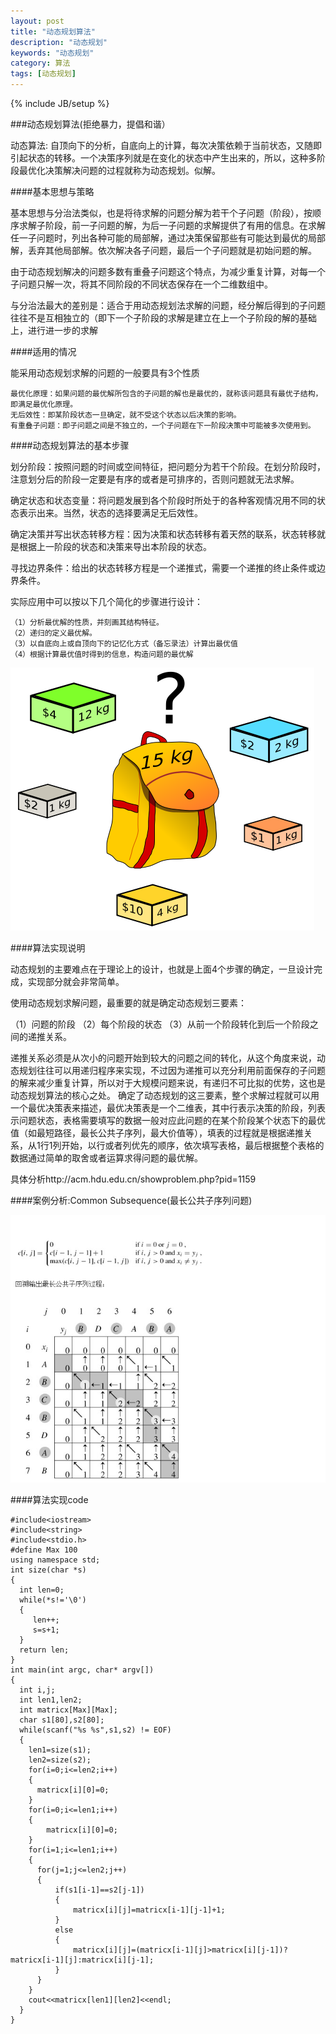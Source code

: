 ```yaml
---
layout: post
title: "动态规划算法"
description: "动态规划"
keywords: "动态规划"
category: 算法
tags: [动态规划]
---
```

{% include JB/setup %}

###动态规划算法(拒绝暴力，提倡和谐）

动态算法: 自顶向下的分析，自底向上的计算，每次决策依赖于当前状态，又随即引起状态的转移。一个决策序列就是在变化的状态中产生出来的，所以，这种多阶段最优化决策解决问题的过程就称为动态规划。似解。

<!-- more -->

####基本思想与策略

基本思想与分治法类似，也是将待求解的问题分解为若干个子问题（阶段），按顺序求解子阶段，前一子问题的解，为后一子问题的求解提供了有用的信息。在求解任一子问题时，列出各种可能的局部解，通过决策保留那些有可能达到最优的局部解，丢弃其他局部解。依次解决各子问题，最后一个子问题就是初始问题的解。

由于动态规划解决的问题多数有重叠子问题这个特点，为减少重复计算，对每一个子问题只解一次，将其不同阶段的不同状态保存在一个二维数组中。

与分治法最大的差别是：适合于用动态规划法求解的问题，经分解后得到的子问题往往不是互相独立的（即下一个子阶段的求解是建立在上一个子阶段的解的基础上，进行进一步的求解

####适用的情况

能采用动态规划求解的问题的一般要具有3个性质

    最优化原理：如果问题的最优解所包含的子问题的解也是最优的，就称该问题具有最优子结构，即满足最优化原理。
    无后效性：即某阶段状态一旦确定，就不受这个状态以后决策的影响。
    有重叠子问题：即子问题之间是不独立的，一个子问题在下一阶段决策中可能被多次使用到。

####动态规划算法的基本步骤

划分阶段：按照问题的时间或空间特征，把问题分为若干个阶段。在划分阶段时，注意划分后的阶段一定要是有序的或者是可排序的，否则问题就无法求解。

确定状态和状态变量：将问题发展到各个阶段时所处于的各种客观情况用不同的状态表示出来。当然，状态的选择要满足无后效性。

确定决策并写出状态转移方程：因为决策和状态转移有着天然的联系，状态转移就是根据上一阶段的状态和决策来导出本阶段的状态。

寻找边界条件：给出的状态转移方程是一个递推式，需要一个递推的终止条件或边界条件。


实际应用中可以按以下几个简化的步骤进行设计：

    （1）分析最优解的性质，并刻画其结构特征。
    （2）递归的定义最优解。
    （3）以自底向上或自顶向下的记忆化方式（备忘录法）计算出最优值
    （4）根据计算最优值时得到的信息，构造问题的最优解

![背包问题](/assets/images/backpack.png)

####算法实现说明

动态规划的主要难点在于理论上的设计，也就是上面4个步骤的确定，一旦设计完成，实现部分就会非常简单。

使用动态规划求解问题，最重要的就是确定动态规划三要素：
  
  （1）问题的阶段
  （2）每个阶段的状态
  （3）从前一个阶段转化到后一个阶段之间的递推关系。

递推关系必须是从次小的问题开始到较大的问题之间的转化，从这个角度来说，动态规划往往可以用递归程序来实现，不过因为递推可以充分利用前面保存的子问题的解来减少重复计算，所以对于大规模问题来说，有递归不可比拟的优势，这也是动态规划算法的核心之处。
确定了动态规划的这三要素，整个求解过程就可以用一个最优决策表来描述，最优决策表是一个二维表，其中行表示决策的阶段，列表示问题状态，表格需要填写的数据一般对应此问题的在某个阶段某个状态下的最优值（如最短路径，最长公共子序列，最大价值等），填表的过程就是根据递推关系，从1行1列开始，以行或者列优先的顺序，依次填写表格，最后根据整个表格的数据通过简单的取舍或者运算求得问题的最优解。

具体分析http://acm.hdu.edu.cn/showproblem.php?pid=1159

####案例分析:Common Subsequence(最长公共子序列问题)

![动态规划路径](/assets/images/path.png)

####算法实现code

    #include<iostream>
    #include<string>
    #include<stdio.h>
    #define Max 100
    using namespace std;
    int size(char *s)
    {
      int len=0;
      while(*s!='\0')
      {
         len++;
         s=s+1;
      }
      return len;
    }
    int main(int argc, char* argv[])
    {
      int i,j;
      int len1,len2;
      int matricx[Max][Max];
      char s1[80],s2[80];
      while(scanf("%s %s",s1,s2) != EOF)
      {
        len1=size(s1);
        len2=size(s2);
        for(i=0;i<=len2;i++)
        {
          matricx[i][0]=0;
        }
        for(i=0;i<=len1;i++)
        {
            matricx[i][0]=0;
        }
        for(i=1;i<=len1;i++)
        {
          for(j=1;j<=len2;j++)
          {
              if(s1[i-1]==s2[j-1])
              {
                  matricx[i][j]=matricx[i-1][j-1]+1;
              }
              else
              {
                  matricx[i][j]=(matricx[i-1][j]>matricx[i][j-1])?matricx[i-1][j]:matricx[i][j-1];
              }
          }
        }
        cout<<matricx[len1][len2]<<endl;
      }
    }